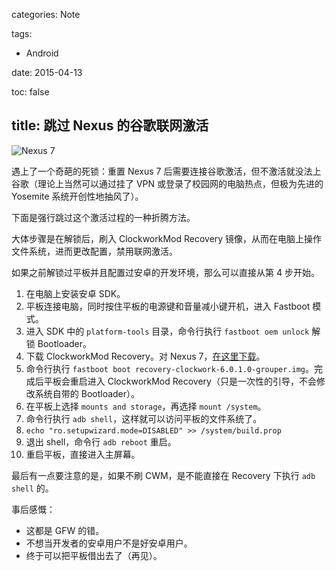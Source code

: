 categories: Note

tags:

- Android

date: 2015-04-13

toc: false

title: 跳过 Nexus 的谷歌联网激活
---

![Nexus 7](/images/misc/nexus-root.jpg)

遇上了一个奇葩的死锁：重置 Nexus 7 后需要连接谷歌激活，但不激活就没法上谷歌（理论上当然可以通过挂了 VPN 或登录了校园网的电脑热点，但极为先进的 Yosemite 系统开创性地抽风了）。

下面是强行跳过这个激活过程的一种折腾方法。

<!-- more -->

大体步骤是在解锁后，刷入 ClockworkMod Recovery 镜像，从而在电脑上操作文件系统，进而更改配置，禁用联网激活。

如果之前解锁过平板并且配置过安卓的开发环境，那么可以直接从第 4 步开始。

1. 在电脑上安装安卓 SDK。
2. 平板连接电脑，同时按住平板的电源键和音量减小键开机，进入 Fastboot 模式。
3. 进入 SDK 中的 `platform-tools` 目录，命令行执行 `fastboot oem unlock` 解锁 Bootloader。
4. 下载 ClockworkMod Recovery。对 Nexus 7，[在这里下载](http://download2.clockworkmod.com/recoveries/recovery-clockwork-6.0.1.0-grouper.img)。
5. 命令行执行 `fastboot boot recovery-clockwork-6.0.1.0-grouper.img`。完成后平板会重启进入 ClockworkMod Recovery（只是一次性的引导，不会修改系统自带的 Bootloader）。
6. 在平板上选择 `mounts and storage`，再选择 `mount /system`。
7. 命令行执行 `adb shell`，这样就可以访问平板的文件系统了。
8. `echo "ro.setupwizard.mode=DISABLED" >> /system/build.prop`
9. 退出 shell，命令行 `adb reboot` 重启。
10. 重启平板，直接进入主屏幕。

最后有一点要注意的是，如果不刷 CWM，是不能直接在 Recovery 下执行 `adb shell` 的。

事后感慨：

* 这都是 GFW 的错。
* 不想当开发者的安卓用户不是好安卓用户。
* 终于可以把平板借出去了（再见）。